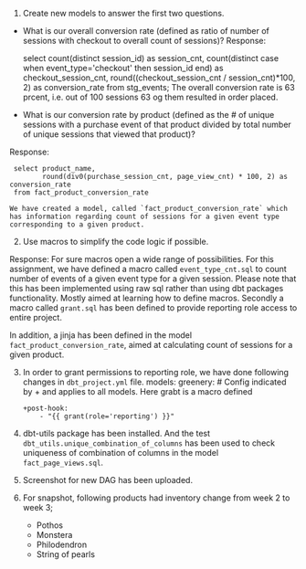 1. Create new models to answer the first two questions.
  - What is our overall conversion rate (defined as ratio of number of sessions with checkout to
       overall count of sessions)?
  Response: 

     select count(distinct session_id) as session_cnt,
       count(distinct case when event_type='checkout' then session_id end) as checkout_session_cnt,
       round((checkout_session_cnt / session_cnt)*100, 2) as conversion_rate 
      from stg_events;
    The overall conversion rate is 63 prcent, i.e. out of 100 sessions 63 og them resulted in order placed.

  - What is our conversion rate by product (defined as the # of unique sessions with a purchase event of that product divided by total number of unique sessions that viewed that product)?

  Response: 

     select product_name,
            round(div0(purchase_session_cnt, page_view_cnt) * 100, 2) as conversion_rate
     from fact_product_conversion_rate

    We have created a model, called `fact_product_conversion_rate` which has information regarding count of sessions for a given event type corresponding to a given product.

2. Use macros to simplify the code logic if possible.

  Response: For sure macros open a wide range of possibilities. For this assignment, we have defined a macro called  `event_type_cnt.sql` to count number of events of a given event type for a given session. Please note that this has been implemented using raw sql rather than using dbt packages functionality. Mostly aimed at learning how to define macros. Secondly a macro called `grant.sql` has been defined to provide reporting role access to entire project.

   In addition, a jinja has been defined in the model `fact_product_conversion_rate`, aimed at calculating count of sessions for a given product.

3. In order to grant permissions to reporting role, we have done following changes in `dbt_project.yml` file.
     models:
      greenery:
        # Config indicated by + and applies to all models. Here grabt is a macro defined
   
       +post-hook:
           - "{{ grant(role='reporting') }}" 


4. dbt-utils package has been installed. And the test `dbt_utils.unique_combination_of_columns` has been used to check uniqueness of combination of columns in the model `fact_page_views.sql`.

5. Screenshot for new DAG has been uploaded.
6. For snapshot, following products had inventory change from week 2 to week 3;
    - Pothos
    - Monstera
    - Philodendron
    - String of pearls